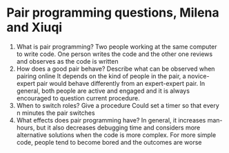 # Pair programming questions, Milena and Xiuqi

1. What is pair programming?
    Two people working at the same computer to write code. One person writes the code and the other one reviews and observes as the code is written
2. How does a good pair behave? Describe what can be observed when pairing online
    It depends on the kind of people in the pair, a novice-expert pair would behave differently from an expert-expert pair.
    In general, both people are active and engaged and it is always encouraged to question current procedure.
3. When to switch roles? Give a procedure
    Could set a timer so that every n minutes the pair switches
4. What effects does pair programming have?
    In general, it increases man-hours, but it also decreases debugging time and considers more alternative solutions when the code is more complex.
    For more simple code, people tend to become bored and the outcomes are worse


